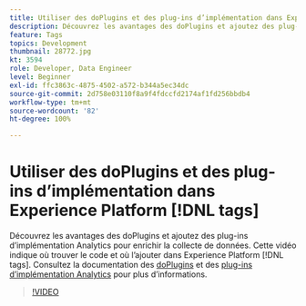 ```yaml
---
title: Utiliser des doPlugins et des plug-ins d’implémentation dans Experience Platform [!DNL tags]
description: Découvrez les avantages des doPlugins et ajoutez des plug-ins d’implémentation Analytics pour enrichir la collecte de données.
feature: Tags
topics: Development
thumbnail: 28772.jpg
kt: 3594
role: Developer, Data Engineer
level: Beginner
exl-id: ffc3863c-4875-4502-a572-b344a5ec34dc
source-git-commit: 2d758e03110f8a9f4fdccfd2174af1fd256bbdb4
workflow-type: tm+mt
source-wordcount: '82'
ht-degree: 100%

---
```


# Utiliser des doPlugins et des plug-ins d’implémentation dans Experience Platform [!DNL tags]

Découvrez les avantages des doPlugins et ajoutez des plug-ins d’implémentation Analytics pour enrichir la collecte de données. Cette vidéo indique où trouver le code et où l’ajouter dans Experience Platform [!DNL tags]. Consultez la documentation des [doPlugins](https://experienceleague.adobe.com/docs/analytics/implementation/vars/functions/doplugins.html?lang=fr) et des [plug-ins d’implémentation Analytics](https://experienceleague.adobe.com/docs/analytics/implementation/vars/plugins/impl-plugins.html?lang=fr) pour plus d’informations.

>[!VIDEO](https://video.tv.adobe.com/v/3428858/?quality=12&learn=on&captions=fre_fr)
